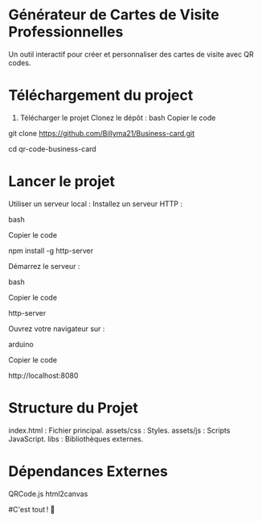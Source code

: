 # Générateur de Cartes de Visite Professionnelles
Un outil interactif pour créer et personnaliser des cartes de visite avec QR codes.

# Téléchargement du project

1. Télécharger le projet
Clonez le dépôt :
bash
Copier le code

git clone https://github.com/Billyma21/Business-card.git

cd qr-code-business-card

# Lancer le projet

Utiliser un serveur local :
Installez un serveur HTTP :

bash

Copier le code

npm install -g http-server

Démarrez le serveur :

bash

Copier le code

http-server

Ouvrez votre navigateur sur :

arduino

Copier le code

http://localhost:8080

# Structure du Projet

index.html : Fichier principal.
assets/css : Styles.
assets/js : Scripts JavaScript.
libs : Bibliothèques externes.

# Dépendances Externes

QRCode.js
html2canvas

#C'est tout ! 🎉
